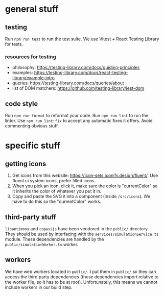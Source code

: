 # general stuff

## testing

Run `npm run test` to run the test suite. We use Vitest + React Testing Library for tests.

### resources for testing

- philosophy: https://testing-library.com/docs/guiding-principles
- examples: https://testing-library.com/docs/react-testing-library/example-intro
- queries: https://testing-library.com/docs/queries/about
- list of DOM matchers: https://github.com/testing-library/jest-dom

## code style

Run `npm run format` to reformat your code.
Run `npm run lint` to run the linter. Use `npm run lint:fix` to accept any automatic fixes it offers.
Avoid commenting obvious stuff.

# specific stuff

## getting icons

1.  Get icons from this website: https://icon-sets.iconify.design/fluent/.
    Use fluent ui system icons, prefer filled icons.
2.  When you pick an icon, click it, make sure the color is "currentColor" so it inherits the color of whatever you put it in.
3.  Copy and paste the SVG it into a component (inside `/src/icons`). We have to do this so the "currentColor" works.

## third-party stuff

`libantimony` and `copasijs` have been vendored in the `public/` directory.
They should be used by interfacing with the `services/simulationService.ts` module.
These dependencies are handled by the `public/simulationWorker.ts` worker.

## workers

We have web workers located in `public/`. I put them in `public/` so they can access the third party dependencies (those dependencies
import relative to the worker file, so it has to be at root). Unfortunately, this means we cannot include workers in our
build step.
